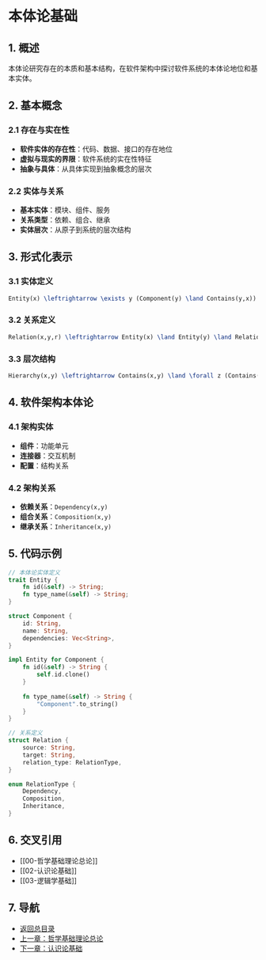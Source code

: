 # 本体论基础

## 1. 概述

本体论研究存在的本质和基本结构，在软件架构中探讨软件系统的本体论地位和基本实体。

## 2. 基本概念

### 2.1 存在与实在性

- **软件实体的存在性**：代码、数据、接口的存在地位
- **虚拟与现实的界限**：软件系统的实在性特征
- **抽象与具体**：从具体实现到抽象概念的层次

### 2.2 实体与关系

- **基本实体**：模块、组件、服务
- **关系类型**：依赖、组合、继承
- **实体层次**：从原子到系统的层次结构

## 3. 形式化表示

### 3.1 实体定义

```latex
Entity(x) \leftrightarrow \exists y (Component(y) \land Contains(y,x))
```

### 3.2 关系定义

```latex
Relation(x,y,r) \leftrightarrow Entity(x) \land Entity(y) \land RelationType(r)
```

### 3.3 层次结构

```latex
Hierarchy(x,y) \leftrightarrow Contains(x,y) \land \forall z (Contains(x,z) \rightarrow z = y \lor Contains(y,z))
```

## 4. 软件架构本体论

### 4.1 架构实体

- **组件**：功能单元
- **连接器**：交互机制
- **配置**：结构关系

### 4.2 架构关系

- **依赖关系**：`Dependency(x,y)`
- **组合关系**：`Composition(x,y)`
- **继承关系**：`Inheritance(x,y)`

## 5. 代码示例

```rust
// 本体论实体定义
trait Entity {
    fn id(&self) -> String;
    fn type_name(&self) -> String;
}

struct Component {
    id: String,
    name: String,
    dependencies: Vec<String>,
}

impl Entity for Component {
    fn id(&self) -> String {
        self.id.clone()
    }
    
    fn type_name(&self) -> String {
        "Component".to_string()
    }
}

// 关系定义
struct Relation {
    source: String,
    target: String,
    relation_type: RelationType,
}

enum RelationType {
    Dependency,
    Composition,
    Inheritance,
}
```

## 6. 交叉引用

- [[00-哲学基础理论总论]]
- [[02-认识论基础]]
- [[03-逻辑学基础]]

## 7. 导航

- [返回总目录](../README.md)
- [上一章：哲学基础理论总论](00-哲学基础理论总论.md)
- [下一章：认识论基础](02-认识论基础.md)
